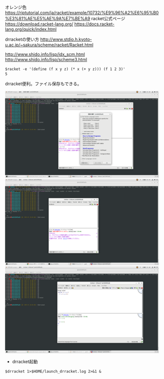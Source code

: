 オレンジ色
https://riptutorial.com/ja/racket/example/10732/%E9%96%A2%E6%95%B0%E3%81%AE%E5%AE%9A%E7%BE%A9
racket公式ページ
https://download.racket-lang.org/
https://docs.racket-lang.org/quick/index.html

drracketの使い方
http://www.stdio.h.kyoto-u.ac.jp/~sakura/scheme/racket/Racket.html

http://www.shido.info/lisp/idx_scm.html
http://www.shido.info/lisp/scheme3.html

```
$racket -e '(define (f x y z) (* x (+ y z))) (f 1 2 3)'
5
```

drracket便利。ファイル保存もできる。

![](./1.png)
![](./2.png)
![](./3.png)



- drracket起動

```
$drracket 1>$HOME/launch_drracket.log 2>&1 &
```

